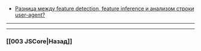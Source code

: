 - [Разница между feature detection, feature inference и анализом строки user-agent?](https://youtu.be/G4iYlbilozM?t=568)


___

___

### [[003 JSCore|Назад]]